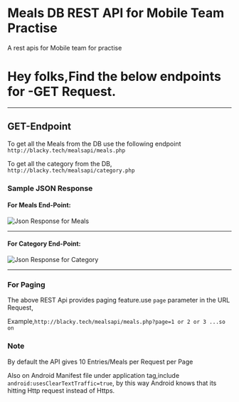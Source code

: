# Meals DB REST API for Mobile Team Practise
A rest apis for Mobile team for practise
# Hey folks,Find the below endpoints for -GET Request.
***
## GET-Endpoint

To get all the Meals from the DB use the following endpoint
`http://blacky.tech/mealsapi/meals.php`

To get all the category from the DB,
`http://blacky.tech/mealsapi/category.php`

### Sample JSON Response 
#### For Meals End-Point:
![Json Response for Meals](http://blacky.tech/meals/jsonresp.png)

***
#### For Category End-Point:
![Json Response for Category](http://blacky.tech/meals/catresp.png)


***

### For Paging 
The above REST Api provides paging feature.use `page` parameter in the URL Request,

Example,`http://blacky.tech/mealsapi/meals.php?page=1 or 2 or 3 ...so on`

### Note
By default the API gives 10 Entries/Meals per Request per Page

Also on Android Manifest file under application tag,include `android:usesClearTextTraffic=true`, by this way Android knows that its hitting Http request instead of Https.
